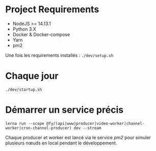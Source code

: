 

# Project Requirements

* NodeJS >= 14.13.1
* Python 3.X
* Docker & Docker-compose
* Yarn
* pm2


Une fois les requirements installés : `./dev/setup.sh`

# Chaque jour
`./dev/startup.sh`


# Démarrer un service précis
`lerna run --scope @fy/(api|www|producer|video-worker|channel-worker|cron-channel-producer) dev --stream`

Chaque producer et worker est lancé via le service *pm2* pour simuler plusieurs nœuds en local pendant le développement.

